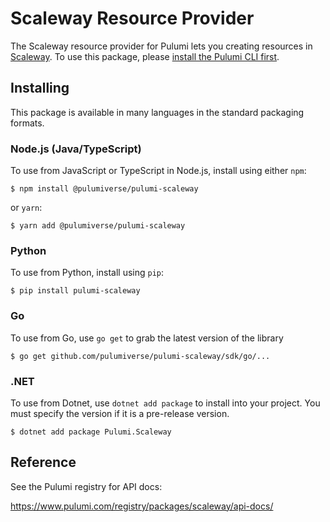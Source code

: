 
# Scaleway Resource Provider

The Scaleway resource provider for Pulumi lets you creating resources in [Scaleway](https://www.scaleway.com). To use
this package, please [install the Pulumi CLI first](https://pulumi.com/).

## Installing

This package is available in many languages in the standard packaging formats.

### Node.js (Java/TypeScript)

To use from JavaScript or TypeScript in Node.js, install using either `npm`:

```
$ npm install @pulumiverse/pulumi-scaleway
```

or `yarn`:

```
$ yarn add @pulumiverse/pulumi-scaleway
```

### Python

To use from Python, install using `pip`:

```
$ pip install pulumi-scaleway
```

### Go

To use from Go, use `go get` to grab the latest version of the library

```
$ go get github.com/pulumiverse/pulumi-scaleway/sdk/go/...
```

### .NET

To use from Dotnet, use `dotnet add package` to install into your project. You must specify the version if it is a pre-release version.


```
$ dotnet add package Pulumi.Scaleway
```

## Reference

See the Pulumi registry for API docs:

https://www.pulumi.com/registry/packages/scaleway/api-docs/
